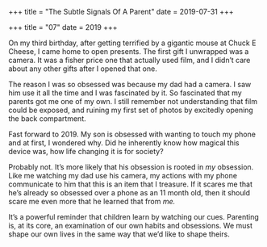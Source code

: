 +++
title = "The Subtle Signals Of A Parent"
date = 2019-07-31
+++

+++
title = "07"
date = 2019
+++

On my third birthday, after getting terrified by a gigantic mouse at Chuck E Cheese, I came home to open presents. The first gift I unwrapped was a camera. It was a fisher price one that actually used film, and I didn&#8217;t care about any other gifts after I opened that one.

The reason I was so obsessed was because my dad had a camera. I saw him use it all the time and I was fascinated by it. So fascinated that my parents got me one of my own. I still remember not understanding that film could be exposed, and ruining my first set of photos by excitedly opening the back compartment.

Fast forward to 2019. My son is obsessed with wanting to touch my phone and at first, I wondered why. Did he inherently know how magical this device was, how life changing it is for society?

Probably not. It&#8217;s more likely that his obsession is rooted in _my_ obsession. Like me watching my dad use his camera, my actions with my phone communicate to him that this is an item that I treasure. If it scares me that he&#8217;s already so obsessed over a phone as an 11 month old, then it should scare me even more that he learned that from _me._ 

It&#8217;s a powerful reminder that children learn by watching our cues. Parenting is, at its core, an examination of our own habits and obsessions. We must shape our own lives in the same way that we&#8217;d like to shape theirs.